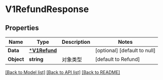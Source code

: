 # V1RefundResponse

## Properties
Name | Type | Description | Notes
------------ | ------------- | ------------- | -------------
**Data** | [***V1Refund**](v1Refund.md) |  | [optional] [default to null]
**Object** | **string** | 对象类型 | [default to Refund]

[[Back to Model list]](../README.md#documentation-for-models) [[Back to API list]](../README.md#documentation-for-api-endpoints) [[Back to README]](../README.md)


